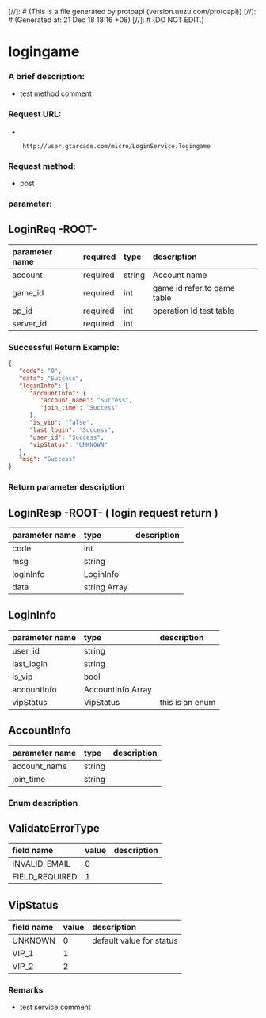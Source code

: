 [//]: # (This is a file generated by protoapi (version.uuzu.com/protoapi))
[//]: # (Generated at: 21 Dec 18 18:16 +08)
[//]: # (DO NOT EDIT.)

 
# logingame

### A brief description:
- test method comment  

### Request URL:
- 
```URL
    http://user.gtarcade.com/micro/LoginService.logingame
```

### Request method:
- post

### parameter:

## LoginReq -ROOT- 
| parameter name  | required  | type  | description
| :-------------- |:--------- | :---- | :----------
|account        | required     | string  | Account name  
|game_id        | required     | int  |  game id refer to game table  
|op_id        | required     | int  | operation Id   test table  
|server_id        | required     | int  |  


### Successful Return Example:

```json
{
   "code": "0",
   "data": "Success",
   "loginInfo": {
      "accountInfo": {
         "account_name": "Success",
         "join_time": "Success"
      },
      "is_vip": "false",
      "last_login": "Success",
      "user_id": "Success",
      "vipStatus": "UNKNOWN"
   },
   "msg": "Success"
}
```

### Return parameter description

## LoginResp -ROOT- ( login request return  )
| parameter name  | type            | description
| :------------   |:--------------- | :----------
|code        | int  | 
|msg        | string  | 
|loginInfo        | LoginInfo  | 
|data        | string Array | 

## LoginInfo  
| parameter name  | type            | description
| :------------   |:--------------- | :----------
|user_id        | string  | 
|last_login        | string  | 
|is_vip        | bool  | 
|accountInfo        | AccountInfo Array | 
|vipStatus        | VipStatus  | this is an enum  

## AccountInfo  
| parameter name  | type            | description
| :------------   |:--------------- | :----------
|account_name        | string  | 
|join_time        | string  | 



### Enum description

## ValidateErrorType 
| field name  | value   | description
| :---------  |:------- | :----------
|INVALID_EMAIL        | 0 | 
|FIELD_REQUIRED        | 1 | 

## VipStatus 
| field name  | value   | description
| :---------  |:------- | :----------
|UNKNOWN        | 0 | default value for status  
|VIP_1        | 1 | 
|VIP_2        | 2 | 


### Remarks


- test service comment  
